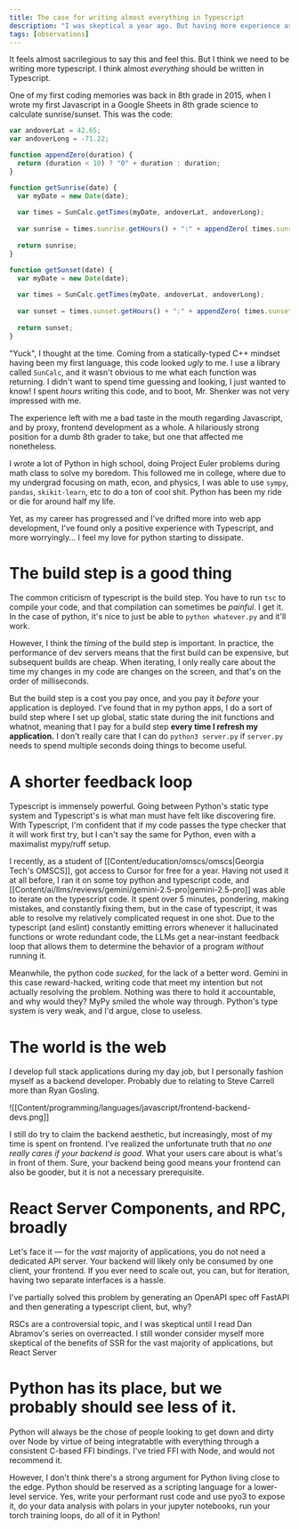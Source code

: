 ```yaml
---
title: The case for writing almost everything in Typescript
description: "I was skeptical a year ago. But having more experience as a developer and using modern Typescript frameworks, I'm convinced that we should be writing almost all of our code in Typescript."
tags: [observations]
---
```


It feels almost sacrilegious to say this and feel this. But I think we need to be writing more typescript. I think almost _everything_ should be written in Typescript.

One of my first coding memories was back in 8th grade in 2015, when I wrote my first Javascript in a Google Sheets in 8th grade science to calculate sunrise/sunset. This was the code:

```javascript
var andoverLat = 42.65;
var andoverLong = -71.22;

function appendZero(duration) {
  return (duration < 10) ? "0" + duration : duration;
}

function getSunrise(date) {
  var myDate = new Date(date);
  
  var times = SunCalc.getTimes(myDate, andoverLat, andoverLong);
    
  var sunrise = times.sunrise.getHours() + ":" + appendZero( times.sunrise.getMinutes() );
  
  return sunrise;
}

function getSunset(date) {
  var myDate = new Date(date);
  
  var times = SunCalc.getTimes(myDate, andoverLat, andoverLong);
    
  var sunset = times.sunset.getHours() + ":" + appendZero( times.sunset.getMinutes() );
  
  return sunset;
}
```

"Yuck", I thought at the time. Coming from a statically-typed C++ mindset having been my first language, this code looked _ugly_ to me. I use a library called `SunCalc`, and it wasn't obvious to me what each function was returning. I didn't want to spend time guessing and looking, I just wanted to know! I spent _hours_ writing this code, and to boot, Mr. Shenker was not very impressed with me.

The experience left with me a bad taste in the mouth regarding Javascript, and by proxy, frontend development as a whole. A hilariously strong position for a dumb 8th grader to take, but one that affected me nonetheless. 

I wrote a lot of Python in high school, doing Project Euler problems during math class to solve my boredom. This followed me in college, where due to my undergrad focusing on math, econ, and physics, I was able to use `sympy`, `pandas`, `skikit-learn`, etc to do a ton of cool shit. Python has been my ride or die for around half my life.

Yet, as my career has progressed and I've drifted more into web app development, I've found only a positive experience with Typescript, and more worryingly... I feel my love for python starting to dissipate. 
# The build step is a good thing
The common criticism of typescript is the build step. You have to run `tsc` to compile your code, and that compilation can sometimes be _painful_. I get it. In the case of python, it's nice to just be able to `python whatever.py` and it'll work. 

However, I think the _timing_ of the build step is important. In practice, the performance of dev servers means that the first build can be expensive, but subsequent builds are cheap. When iterating, I only really care about the time my changes in my code are changes on the screen, and that's on the order of milliseconds.

But the build step is a cost you pay once, and you pay it _before_ your application is deployed. I've found that in my python apps, I do a sort of build step where I set up global, static state during the init functions and whatnot, meaning that I pay for a build step **every time I refresh my application.** I don't really care that I can do `python3 server.py` if `server.py ` needs to spend multiple seconds doing things to become useful.
# A shorter feedback loop
Typescript is immensely powerful. Going between Python's static type system and Typescript's is what man must have felt like discovering fire. With Typescript, I'm confident that if my code passes the type checker that it will work first try, but I can't say the same for Python, even with a maximalist mypy/ruff setup.

I recently, as a student of [[Content/education/omscs/omscs|Georgia Tech's OMSCS]], got access to Cursor for free for a year. Having not used it at all before, I ran it on some toy python and typescript code, and [[Content/ai/llms/reviews/gemini/gemini-2.5-pro|gemini-2.5-pro]] was able to iterate on the typescript code. It spent over 5 minutes, pondering, making mistakes, and constantly fixing them, but in the case of typescript, it was able to resolve my relatively complicated request in one shot. Due to the typescript (and eslint) constantly emitting errors whenever it hallucinated functions or wrote redundant code, the LLMs get a near-instant feedback loop that allows them to determine the behavior of a program _without_ running it.

Meanwhile, the python code _sucked_, for the lack of a better word. Gemini in this case reward-hacked, writing code that meet my intention but not actually resolving the problem. Nothing was there to hold it accountable, and why would they? MyPy smiled the whole way through. Python's type system is very weak, and I'd argue, close to useless.

# The world is the web
I develop full stack applications during my day job, but I personally fashion myself as a backend developer. Probably due to relating to Steve Carrell more than Ryan Gosling.

![[Content/programming/languages/javascript/frontend-backend-devs.png]]

I still do try to claim the backend aesthetic, but increasingly, most of my time is spent on frontend. I've realized the unfortunate truth that _no one really cares if your backend is good_. What your users care about is what's in front of them. Sure, your backend being good means your frontend can also be gooder, but it is not a necessary prerequisite.
# React Server Components, and RPC, broadly

Let's face it — for the _vast_ majority of applications, you do not need a dedicated API server. Your backend will likely only be consumed by one client, your frontend. If you ever need to scale out, you can, but for iteration, having two separate interfaces is a hassle. 

I've partially solved this problem by generating an OpenAPI spec off FastAPI and then generating a typescript client, but, why? 

RSCs are a controversial topic, and I was skeptical until I read Dan Abramov's series on overreacted. I still wonder consider myself more skeptical of the benefits of SSR for the vast majority of applications, but React Server
# Python has its place, but we probably should see less of it. 
Python will always be the chose of people looking to get down and dirty over Node by virtue of being integratabtle with everything through a consistent C-based FFI bindings. I've tried FFI with Node, and would not recommend it.

However, I don't think there's a strong argument for Python living close to the edge. Python should be reserved as a scripting language for a lower-level service. Yes, write your performant rust code and use pyo3 to expose it, do your data analysis with polars in your jupyter notebooks, run your torch training loops, do all of it in Python! 